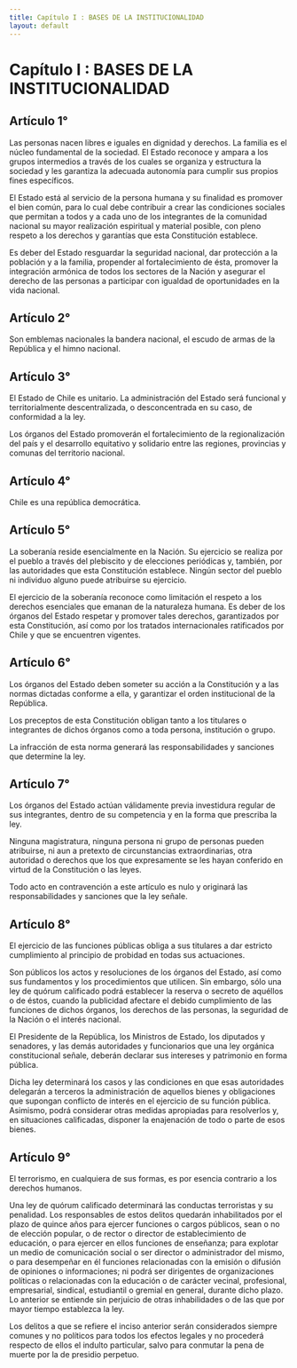 ```yaml
---
title: Capítulo I : BASES DE LA INSTITUCIONALIDAD
layout: default
---
```


# Capítulo I : BASES DE LA INSTITUCIONALIDAD

## Artículo 1°

Las personas nacen libres e iguales en dignidad y derechos. La familia
es el núcleo fundamental de la sociedad. El Estado reconoce y ampara a
los grupos intermedios a través de los cuales se organiza y estructura
la sociedad y les garantiza la adecuada autonomía para cumplir sus
propios fines específicos.

El Estado está al servicio de la persona humana y su finalidad es
promover el bien común, para lo cual debe contribuir a crear las
condiciones sociales que permitan a todos y a cada uno de los
integrantes de la comunidad nacional su mayor realización espiritual y
material posible, con pleno respeto a los derechos y garantías que esta
Constitución establece.

Es deber del Estado resguardar la seguridad nacional, dar protección a
la población y a la familia, propender al fortalecimiento de ésta,
promover la integración armónica de todos los sectores de la Nación y
asegurar el derecho de las personas a participar con igualdad de
oportunidades en la vida nacional.

## Artículo 2°

Son emblemas nacionales la bandera nacional, el escudo de armas de la
República y el himno nacional.

## Artículo 3°

El Estado de Chile es unitario. La administración del Estado será
funcional y territorialmente descentralizada, o desconcentrada en su
caso, de conformidad a la ley.

Los órganos del Estado promoverán el fortalecimiento de la
regionalización del país y el desarrollo equitativo y solidario entre
las regiones, provincias y comunas del territorio nacional.

## Artículo 4°

Chile es una república democrática.

## Artículo 5°

La soberanía reside esencialmente en la Nación. Su ejercicio se realiza
por el pueblo a través del plebiscito y de elecciones periódicas y,
también, por las autoridades que esta Constitución establece. Ningún
sector del pueblo ni individuo alguno puede atribuirse su ejercicio.

El ejercicio de la soberanía reconoce como limitación el respeto a los
derechos esenciales que emanan de la naturaleza humana. Es deber de los
órganos del Estado respetar y promover tales derechos, garantizados por
esta Constitución, así como por los tratados internacionales ratificados
por Chile y que se encuentren vigentes.

## Artículo 6°

Los órganos del Estado deben someter su acción a la Constitución y a las
normas dictadas conforme a ella, y garantizar el orden institucional de
la República.

Los preceptos de esta Constitución obligan tanto a los titulares o
integrantes de dichos órganos como a toda persona, institución o grupo.

La infracción de esta norma generará las responsabilidades y sanciones
que determine la ley.

## Artículo 7°

Los órganos del Estado actúan válidamente previa investidura regular de
sus integrantes, dentro de su competencia y en la forma que prescriba la
ley.

Ninguna magistratura, ninguna persona ni grupo de personas pueden
atribuirse, ni aun a pretexto de circunstancias extraordinarias, otra
autoridad o derechos que los que expresamente se les hayan conferido en
virtud de la Constitución o las leyes.

Todo acto en contravención a este artículo es nulo y originará las
responsabilidades y sanciones que la ley señale.

## Artículo 8°

El ejercicio de las funciones públicas obliga a sus titulares a dar
estricto cumplimiento al principio de probidad en todas sus actuaciones.

Son públicos los actos y resoluciones de los órganos del Estado, así
como sus fundamentos y los procedimientos que utilicen. Sin embargo,
sólo una ley de quórum calificado podrá establecer la reserva o secreto
de aquéllos o de éstos, cuando la publicidad afectare el debido
cumplimiento de las funciones de dichos órganos, los derechos de las
personas, la seguridad de la Nación o el interés nacional.

El Presidente de la República, los Ministros de Estado, los diputados y
senadores, y las demás autoridades y funcionarios que una ley orgánica
constitucional señale, deberán declarar sus intereses y patrimonio en
forma pública.

Dicha ley determinará los casos y las condiciones en que esas
autoridades delegarán a terceros la administración de aquellos bienes y
obligaciones que supongan conflicto de interés en el ejercicio de su
función pública. Asimismo, podrá considerar otras medidas apropiadas
para resolverlos y, en situaciones calificadas, disponer la enajenación
de todo o parte de esos bienes.

## Artículo 9°

El terrorismo, en cualquiera de sus formas, es por esencia contrario a
los derechos humanos.

Una ley de quórum calificado determinará las conductas terroristas y su
penalidad. Los responsables de estos delitos quedarán inhabilitados por
el plazo de quince años para ejercer funciones o cargos públicos, sean o
no de elección popular, o de rector o director de establecimiento de
educación, o para ejercer en ellos funciones de enseñanza; para explotar
un medio de comunicación social o ser director o administrador del
mismo, o para desempeñar en él funciones relacionadas con la emisión o
difusión de opiniones o informaciones; ni podrá ser dirigentes de
organizaciones políticas o relacionadas con la educación o de carácter
vecinal, profesional, empresarial, sindical, estudiantil o gremial en
general, durante dicho plazo. Lo anterior se entiende sin perjuicio de
otras inhabilidades o de las que por mayor tiempo establezca la ley.

Los delitos a que se refiere el inciso anterior serán considerados
siempre comunes y no políticos para todos los efectos legales y no
procederá respecto de ellos el indulto particular, salvo para conmutar
la pena de muerte por la de presidio perpetuo.

